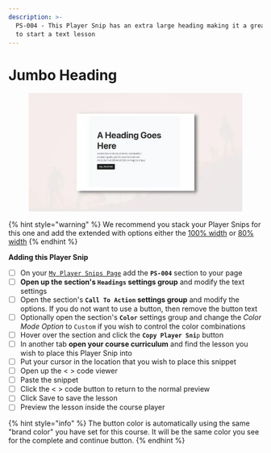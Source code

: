 ```yaml
---
description: >-
  PS-004 - This Player Snip has an extra large heading making it a great banner
  to start a text lesson
---
```


# Jumbo Heading

<figure><img src="../../.gitbook/assets/164072custom_site_themesidaQy7aH.jpeg" alt=""><figcaption></figcaption></figure>

{% hint style="warning" %}
We recommend you stack your Player Snips for this one and add the extended with options either the [100% width](../layout-snips/100-content-width.md) or [80% width](../layout-snips/80-content-width.md)
{% endhint %}

**Adding this Player Snip**

* [ ] On your [`My Player Snips Page`](../../how-to-guides.md#how-to-create-a-my-snips-page) add the **`PS-004`** section to your page
* [ ] **Open up the section's `Headings` settings group** and modify the text settings&#x20;
* [ ] Open the section's **`Call To Action` settings group** and modify the options. If you do not want to use a button, then remove the button text
* [ ] Optionally open the section's **`Color`** settings group and change the _Color Mode Option_ to `Custom` if you wish to control the color combinations
* [ ] Hover over the section and click the **`Copy Player Sni`**`p` button
* [ ] In another tab **open your course curriculum** and find the lesson you wish to place this Player Snip into
* [ ] Put your cursor in the location that you wish to place this snippet&#x20;
* [ ] Open up the < > code viewer
* [ ] Paste the snippet
* [ ] Click the < > code button to return to the normal preview
* [ ] Click Save to save the lesson
* [ ] Preview the lesson inside the course player

{% hint style="info" %}
The button color is automatically using the same "brand color" you have set for this course. It will be the same color you see for the complete and continue button.
{% endhint %}

